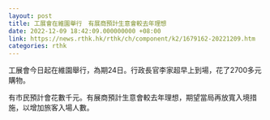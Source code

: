 ```yaml
---
layout: post
title: 工展會在維園舉行　有展商預計生意會較去年理想
date: 2022-12-09 18:42:09.000000000 +08:00
link: https://news.rthk.hk/rthk/ch/component/k2/1679162-20221209.htm
categories: rthk
---
```


工展會今日起在維園舉行，為期24日。行政長官李家超早上到場，花了2700多元購物。

有市民預計會花數千元。有展商預計生意會較去年理想，期望當局再放寬入境措施，以增加旅客入場人數。
